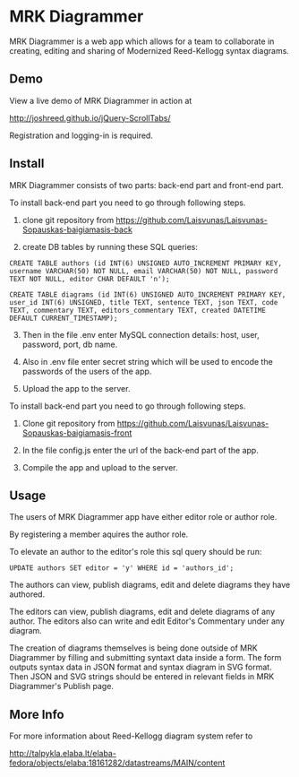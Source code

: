 MRK Diagrammer
=================

MRK Diagrammer is a web app which allows for a team to collaborate in creating, editing and sharing of Modernized Reed-Kellogg syntax diagrams. 

Demo
----

View a live demo of MRK Diagrammer in action at 

http://joshreed.github.io/jQuery-ScrollTabs/

Registration and logging-in is required.

Install
-------

MRK Diagrammer consists of two parts: back-end part and front-end part.

To install back-end part you need to go through following steps.

1. clone git repository from https://github.com/Laisvunas/Laisvunas-Sopauskas-baigiamasis-back

2. create DB tables by running these SQL queries:

```
CREATE TABLE authors (id INT(6) UNSIGNED AUTO_INCREMENT PRIMARY KEY, username VARCHAR(50) NOT NULL, email VARCHAR(50) NOT NULL, password TEXT NOT NULL, editor CHAR DEFAULT 'n');

CREATE TABLE diagrams (id INT(6) UNSIGNED AUTO_INCREMENT PRIMARY KEY, user_id INT(6) UNSIGNED, title TEXT, sentence TEXT, json TEXT, code TEXT, commentary TEXT, editors_commentary TEXT, created DATETIME DEFAULT CURRENT_TIMESTAMP);
```

3. Then in the file .env enter MySQL connection details: host, user, password, port, db name.

4. Also in .env file enter secret string which will be used to encode the passwords of the users of the app.

5. Upload the app to the server.

To install back-end part you need to go through following steps.

1. Clone git repository from https://github.com/Laisvunas/Laisvunas-Sopauskas-baigiamasis-front

2. In the file config.js enter the url of the back-end part of the app.

3. Compile the app and upload to the server.


Usage
-----

The users of MRK Diagrammer app have either editor role or author role.

By registering a member aquires the author role.

To elevate an author to the editor's role this sql query should be run:

```
UPDATE authors SET editor = 'y' WHERE id = 'authors_id';
```

The authors can  view, publish diagrams, edit and delete diagrams they have authored.

The editors can view, publish diagrams, edit and delete diagrams of any author. The editors also can write and edit Editor's Commentary under any diagram.

The creation of diagrams themselves is being done outside of MRK Diagrammer by filling and submitting syntaxt data inside a form. The form outputs syntax data in JSON format and syntax diagram in SVG format. Then JSON and SVG strings should be entered in relevant fields in MRK Diagrammer's Publish page.


More Info
-------------

For more information about Reed-Kellogg diagram system refer to

http://talpykla.elaba.lt/elaba-fedora/objects/elaba:18161282/datastreams/MAIN/content
